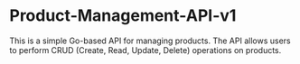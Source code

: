 # Product-Management-API-v1
This is a simple Go-based API for managing products. The API allows users to perform CRUD (Create, Read, Update, Delete) operations on products.
